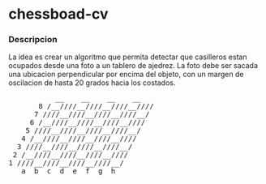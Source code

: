 # chessboad-cv

### Descripcion

La idea es crear un algoritmo que permita detectar que casilleros estan ocupados desde una foto a un tablero de ajedrez.
La foto debe ser sacada una ubicacion perpendicular por encima del objeto, con un margen de oscilacion de hasta 20 grados hacia los costados.

<pre>
           __    __    __    __         
       8 /__////__////__////__////    
      7 ////__////__////__////__/    
     6 /__////__////__////__////    
    5 ////__////__////__////__/    
   4 /__////__////__////__////   
  3 ////__////__////__////__/    
 2 /__////__////__////__////   
1 ////__////__////__////__/   
   a  b  c  d  e  f  g  h
